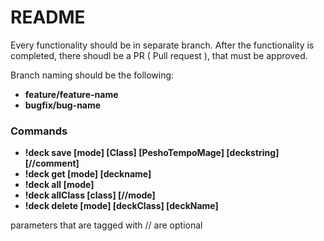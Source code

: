 # README #

Every functionality should be in separate branch.
After the functionality is completed, there shoudl be a PR ( Pull request ), that must be approved.

Branch naming should be the following:

- **feature/feature-name**
- **bugfix/bug-name**

### Commands

- **!deck save [mode] [Class] [PeshoTempoMage] [deckstring] [//comment]**
- **!deck get [mode] [deckname]**
- **!deck all [mode]**
- **!deck allClass [class] [//mode]**
- **!deck delete [mode] [deckClass] [deckName]**

parameters that are tagged with // are optional
